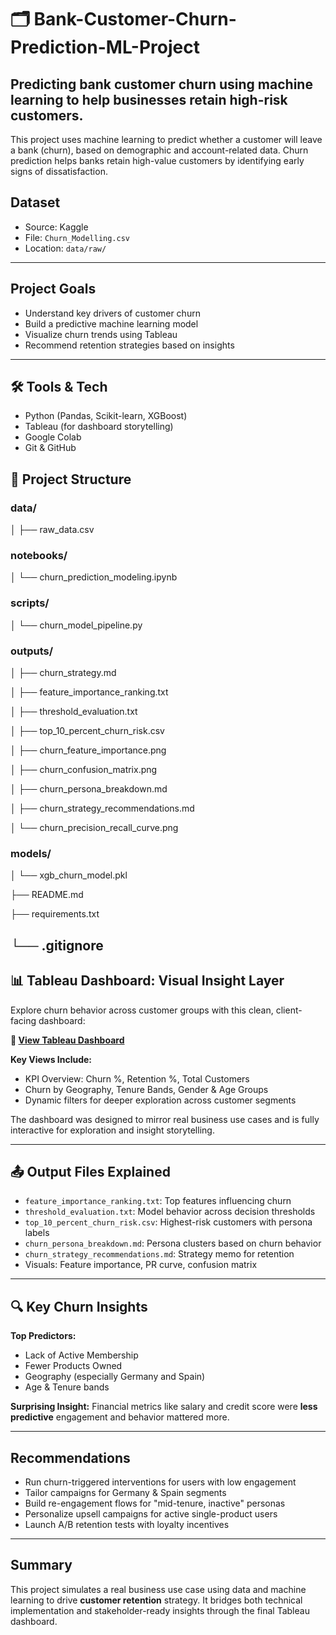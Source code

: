 # 🗂️ Bank-Customer-Churn-Prediction-ML-Project
Predicting bank customer churn using machine learning to help businesses retain high-risk customers.
---
This project uses machine learning to predict whether a customer will leave a bank (churn), based on demographic and account-related data. Churn prediction helps banks retain high-value customers by identifying early signs of dissatisfaction.

## Dataset
- Source: Kaggle  
- File: `Churn_Modelling.csv`  
- Location: `data/raw/`
  
---

## Project Goals
- Understand key drivers of customer churn
- Build a predictive machine learning model
- Visualize churn trends using Tableau
- Recommend retention strategies based on insights

---

## 🛠️ Tools & Tech
- Python (Pandas, Scikit-learn, XGBoost)
- Tableau (for dashboard storytelling)
- Google Colab
- Git & GitHub

## 📁 Project Structure

 ### data/

│   ├── raw_data.csv

### notebooks/

│   └── churn_prediction_modeling.ipynb

### scripts/

│   └── churn_model_pipeline.py

### outputs/

│   ├── churn_strategy.md

│   ├── feature_importance_ranking.txt

│   ├── threshold_evaluation.txt

│   ├── top_10_percent_churn_risk.csv

│   ├── churn_feature_importance.png

│   ├── churn_confusion_matrix.png

│   ├── churn_persona_breakdown.md

│   ├── churn_strategy_recommendations.md

│   └── churn_precision_recall_curve.png

### models/

│   └── xgb_churn_model.pkl

├── README.md

├── requirements.txt

└── .gitignore
---

## 📊 Tableau Dashboard: Visual Insight Layer

Explore churn behavior across customer groups with this clean, client-facing dashboard:

**🔗 [View Tableau Dashboard](https://public.tableau.com/views/BankCustomerChurnAnalysis_17535099327740/BankCustomerChurnAnalysis)**

**Key Views Include:**
- KPI Overview: Churn %, Retention %, Total Customers
- Churn by Geography, Tenure Bands, Gender & Age Groups
- Dynamic filters for deeper exploration across customer segments

The dashboard was designed to mirror real business use cases and is fully interactive for exploration and insight storytelling.

---

## 📤 Output Files Explained

- `feature_importance_ranking.txt`: Top features influencing churn
- `threshold_evaluation.txt`: Model behavior across decision thresholds
- `top_10_percent_churn_risk.csv`: Highest-risk customers with persona labels
- `churn_persona_breakdown.md`: Persona clusters based on churn behavior
- `churn_strategy_recommendations.md`: Strategy memo for retention
- Visuals: Feature importance, PR curve, confusion matrix

---

## 🔍 Key Churn Insights

**Top Predictors:**
- Lack of Active Membership
- Fewer Products Owned
- Geography (especially Germany and Spain)
- Age & Tenure bands

**Surprising Insight:**
Financial metrics like salary and credit score were **less predictive** engagement and behavior mattered more.

---

## Recommendations

- Run churn-triggered interventions for users with low engagement
- Tailor campaigns for Germany & Spain segments
- Build re-engagement flows for "mid-tenure, inactive" personas
- Personalize upsell campaigns for active single-product users
- Launch A/B retention tests with loyalty incentives

---

## Summary

This project simulates a real business use case using data and machine learning to drive **customer retention** strategy. It bridges both technical implementation and stakeholder-ready insights through the final Tableau dashboard.




